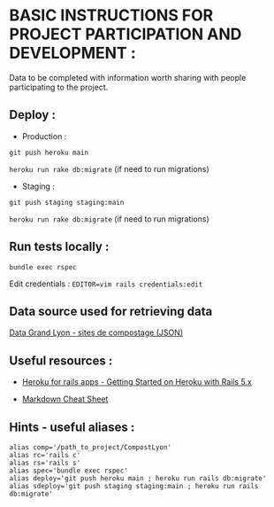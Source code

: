# BASIC INSTRUCTIONS FOR PROJECT PARTICIPATION AND DEVELOPMENT :

Data to be completed with information worth sharing with people participating to the project.

## Deploy :

- Production :

`git push heroku main`

`heroku run rake db:migrate`
(if need to run migrations)

- Staging : 

`git push staging staging:main`

`heroku run rake db:migrate`
(if need to run migrations)

## Run tests locally : 
`bundle exec rspec`

Edit credentials :
`EDITOR=vim rails credentials:edit`

## Data source used for retrieving data

[Data Grand Lyon - sites de compostage (JSON)](https://download.data.grandlyon.com/ws/grandlyon/gip_proprete.gipcomposteur_latest/all.json?maxfeatures=-1&start=1)

## Useful resources :

- [Heroku for rails apps - Getting Started on Heroku with Rails 5.x](https://devcenter.heroku.com/articles/getting-started-with-rails5)

- [Markdown Cheat Sheet](https://www.markdownguide.org/cheat-sheet/)


## Hints - useful aliases : 

```
alias comp='/path_to_project/CompostLyon'
alias rc='rails c'
alias rs='rails s'
alias spec='bundle exec rspec'
alias deploy='git push heroku main ; heroku run rails db:migrate'
alias sdeploy='git push staging staging:main ; heroku run rails db:migrate'
```
